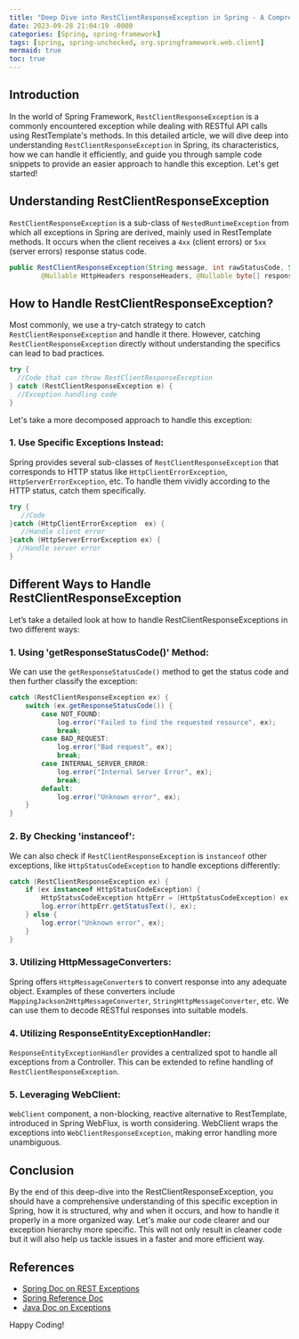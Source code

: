 ```yaml
---
title: "Deep Dive into RestClientResponseException in Spring - A Comprehensive Guide"
date: 2023-09-28 21:04:19 -0000
categories: [Spring, spring-framework]
tags: [spring, spring-unchecked, org.springframework.web.client]
mermaid: true
toc: true
---
```


## Introduction

In the world of Spring Framework, `RestClientResponseException` is a commonly encountered exception while dealing with RESTful API calls using RestTemplate's methods. In this detailed article, we will dive deep into understanding `RestClientResponseException` in Spring, its characteristics, how we can handle it efficiently, and guide you through sample code snippets to provide an easier approach to handle this exception. Let's get started!

## Understanding RestClientResponseException

`RestClientResponseException` is a sub-class of `NestedRuntimeException` from which all exceptions in Spring are derived, mainly used in RestTemplate methods. It occurs when the client receives a `4xx` (client errors) or `5xx` (server errors) response status code.

```java
public RestClientResponseException(String message, int rawStatusCode, String statusText,
		@Nullable HttpHeaders responseHeaders, @Nullable byte[] responseBody, @Nullable Charset responseCharset) {...}
```

## How to Handle RestClientResponseException?

Most commonly, we use a try-catch strategy to catch `RestClientResponseException` and handle it there. However, catching `RestClientResponseException` directly without understanding the specifics can lead to bad practices.

```java
try {
  //Code that can throw RestClientResponseException
} catch (RestClientResponseException e) {
  //Exception handling code
}
```

Let's take a more decomposed approach to handle this exception:

### 1. Use Specific Exceptions Instead:

Spring provides several sub-classes of `RestClientResponseException` that corresponds to HTTP status like `HttpClientErrorException`, `HttpServerErrorException`, etc. To handle them vividly according to the HTTP status, catch them specifically.

```java
try {
   //Code
}catch (HttpClientErrorException  ex) {
   //Handle client error 
}catch (HttpServerErrorException ex) {
  //Handle server error
}
```

## Different Ways to Handle RestClientResponseException

Let’s take a detailed look at how to handle RestClientResponseExceptions in two different ways:

### 1. Using 'getResponseStatusCode()' Method:

We can use the `getResponseStatusCode()` method to get the status code and then further classify the exception:

```java
catch (RestClientResponseException ex) {
    switch (ex.getResponseStatusCode()) {
        case NOT_FOUND:
            log.error("Failed to find the requested resource", ex);
            break;
        case BAD_REQUEST:
            log.error("Bad request", ex);
            break;
        case INTERNAL_SERVER_ERROR:
            log.error("Internal Server Error", ex);
            break;
        default:
            log.error("Unknown error", ex);
    }
}
```

### 2. By Checking 'instanceof':

We can also check if `RestClientResponseException` is `instanceof` other exceptions, like `HttpStatusCodeException` to handle exceptions differently:

```java
catch (RestClientResponseException ex) {
    if (ex instanceof HttpStatusCodeException) {
        HttpStatusCodeException httpErr = (HttpStatusCodeException) ex;
        log.error(httpErr.getStatusText(), ex);
    } else {
        log.error("Unknown error", ex);
    }
}
```

### 3. Utilizing HttpMessageConverters:
Spring offers `HttpMessageConverter`s to convert response into any adequate object. Examples of these converters include `MappingJackson2HttpMessageConverter`, `StringHttpMessageConverter`, etc. We can use them to decode RESTful responses into suitable models.

### 4. Utilizing ResponseEntityExceptionHandler:
`ResponseEntityExceptionHandler` provides a centralized spot to handle all exceptions from a Controller. This can be extended to refine handling of `RestClientResponseException`.

### 5. Leveraging WebClient:
`WebClient` component, a non-blocking, reactive alternative to RestTemplate, introduced in Spring WebFlux, is worth considering. WebClient wraps the exceptions into `WebClientResponseException`, making error handling more unambiguous.


## Conclusion

By the end of this deep-dive into the RestClientResponseException, you should have a comprehensive understanding of this specific exception in Spring, how it is structured, why and when it occurs, and how to handle it properly in a more organized way. Let's make our code clearer and our exception hierarchy more specific. This will not only result in cleaner code but it will also help us tackle issues in a faster and more efficient way.

## References

- [Spring Doc on REST Exceptions](https://docs.spring.io/spring-framework/docs/current/javadoc-api/org/springframework/web/client/RestClientResponseException.html)
- [Spring Reference Doc](https://spring.io/guides/gs/consuming-rest/)
- [Java Doc on Exceptions](https://etutorials.org/Programming/Java+tutorial/Part+I+Java+Fundamentals/Lesson+8+Exceptions+and+Error+Handling/What+Is+an+Exception/)

Happy Coding!
